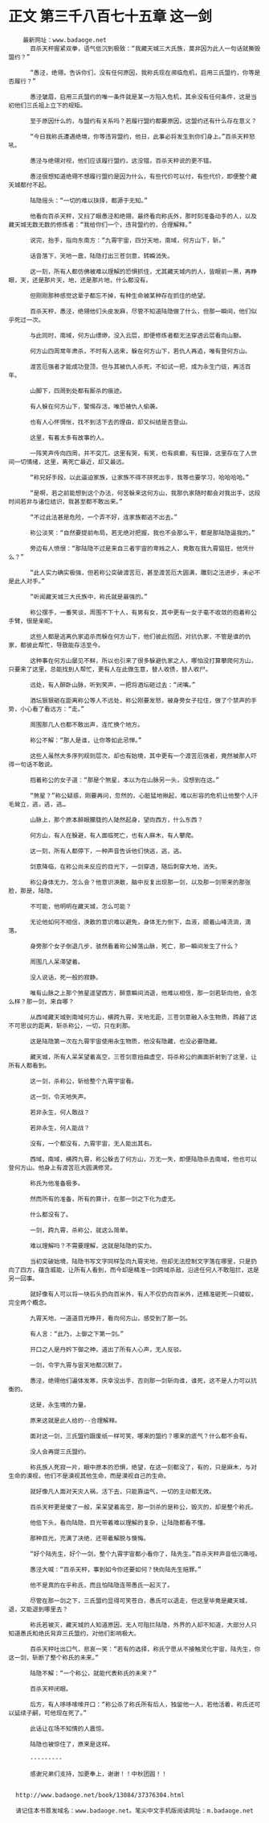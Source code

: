 # 正文 第三千八百七十五章 这一剑
        最新网址：www.badaoge.net
          百杀天秤握紧双拳，语气低沉到极致：“我藏天城三大氏族，莫非因为此人一句话就撕毁盟约？”
      
          “愚泾，绝翎，告诉你们，没有任何原因，我称氏现在濒临危机，启用三氏盟约，你等是否履行？”
      
          愚泾皱眉，启用三氏盟约的唯一条件就是某一方陷入危机，其余没有任何条件，这是当初他们三氏祖上立下的规矩。
      
          至于原因什么的，与盟约有关系吗？若履行盟约都要原因，这盟约还有什么存在意义？
      
          “今日我称氏遭遇绝境，你等违背盟约，他日，此事必将发生到你们身上。”百杀天秤怒吼。
      
          愚泾与绝翎对视，他们应该履行盟约，这没错，百杀天秤说的更不错。
      
          愚泾很想知道绝翎不想履行盟约是因为什么，有些代价可以付，有些代价，即便整个藏天城都付不起。
      
          陆隐摇头：“一切的难以抉择，都源于无知。”
      
          他看向百杀天秤，又扫了眼愚泾和绝翎，最终看向称氏外，那时刻准备动手的人，以及藏天城无数无数的修炼者：“我给你们一个，违背盟约的，合理解释。”
      
          说完，抬手，指向东南方：“九霄宇宙，四分天地，南域，何方山下，斩。”
      
          话音落下，天地一震，陆隐打出三苍剑意，转瞬消失。
      
          这一刻，所有人都仿佛被难以理解的恐惧抓住，尤其藏天城内的人，皆眼前一黑，再睁眼，天，还是那片天，地，还是那片地，什么都没有。
      
          但刚刚那种感觉这辈子都忘不掉，有种生命被某种存在抓住的绝望。
      
          百杀天秤，愚泾，绝翎他们头皮发麻，尽管不知道陆隐做了什么，但那一瞬间，他们似乎死过一次。
      
          与此同时，南域，何方山缥缈，没入云层，即便修炼者都无法穿透云层看向山巅。
      
          何方山四周常年肃杀，不时有人逃来，躲在何方山下，若仇人再追，唯有登何方山。
      
          渡苦厄强者才能成功登顶，但与其被仇人杀死，不如试一把，成为永生门徒，再活百年。
      
          山脚下，四周到处都有厮杀的痕迹。
      
          有人躲在何方山下，警惕存活，唯恐被仇人偷袭。
      
          也有人心怀惆怅，找不到活下去的理由，却又纠结是否登山。
      
          这里，有着太多有故事的人。
      
          一阵笑声传向四周，并不突兀，这里有哭，有笑，也有疯癫，有狂躁，这里存在了人世间一切情绪，这里，离死亡最近，却又最远。
      
          “称兄好手段，以此逼迫家族，让家族不得不拼死出手，我等也要学习，哈哈哈哈。”
      
          “是啊，若之前能想到这个办法，何苦躲来这何方山，我那仇家随时都会对我出手，这段时间若非与诸位结识，我甚至都不敢出来。”
      
          “不过此法甚是危险，一个弄不好，连家族都逃不出去。”
      
          称公淡笑：“自然要提前布局，若无绝对把握，我也不会那么干，都是那陆隐逼我的。”
      
          旁边有人愤恨：“那陆隐不过是来自三者宇宙的卑贱之人，竟敢在我九霄猖狂，他凭什么？”
      
          “此人实力确实极强，但若称公突破渡苦厄，甚至渡苦厄大圆满，雕刻之法进步，未必不是此人对手。”
      
          “听闻藏天城三大氏族中，称氏就是最强的。”
      
          称公摆手，一番笑谈，周围不下十人，有男有女，其中更有一女子毫不收敛的抱着称公手臂，很是亲昵。
      
          这些人都是逃离仇家追杀而躲在何方山下，他们彼此抱团，对抗仇家，不管是谁的仇家，都彼此帮忙，导致能存活至今。
      
          这种事在何方山屡见不鲜，所以也引来了很多躲避仇家之人，哪怕没打算攀爬何方山，只要来了这里，总能找到人帮忙，更有人在此做生意，替人收债，替人收尸。
      
          远处，有人醉卧山脉，听到笑声，一把将酒坛砸过去：“闭嘴。”
      
          酒坛狠狠砸在距离称公等人不远处，称公刚要发怒，被身旁女子拉住，做了个禁声的手势，小心看了看远方：“走。”
      
          周围那几人也都不敢出声，连忙换个地方。
      
          称公不解：“那人是谁，让你等如此忌惮。”
      
          这些人虽然大多序列规则层次，却也有始境，其中更有一个渡苦厄强者，竟然被那人吓得一句话不敢说。
      
          抱着称公的女子道：“那是个煞星，本以为在山脉另一头，没想到在这。”
      
          “煞星？”称公疑惑，刚要再问，忽然的，心脏猛地揪起，难以形容的危机让他整个人汗毛耸立，逃，逃，逃…
      
          山脉上，那个原本醉眼朦胧的人陡然起身，望向西方，什么东西？
      
          何方山，有人在躲避，有人面临死亡，也有人麻木，有人攀爬。
      
          这一刻，所有人都停下，一种声音告诉他们快逃，逃，逃。
      
          剑意降临，在称公尚未反应的目光下，一剑穿透，随后刺穿大地，消失。
      
          称公身体无力，怎么会？他意识涣散，脑中反复出现那一剑，以及那一剑带来的那张脸，那是，陆隐。
      
          不可能，他明明在藏天城，怎么可能？
      
          无论他如何不相信，涣散的意识难以避免，身体无力倒下，血液，顺着山峰流淌，滴落。
      
          身旁那个女子倒退几步，骇然看着称公掉落山脉，死亡，那一瞬间发生了什么？
      
          周围几人呆滞望着。
      
          没人说话，死一般的寂静。
      
          唯有山脉之上那个煞星遥望西方，醉意瞬间消退，他难以相信，那一剑若斩向他，会怎么样？那一剑，来自哪？
      
          从西域藏天城到南域何方山，横跨九霄，天地无距，三苍剑意融入永生物质，跨越了这不可思议的距离，斩杀称公，一切，只在刹那。
      
          这是陆隐第一次在九霄宇宙使用永生物质，他没有隐藏，也没必要隐藏。
      
          藏天城，所有人呆呆望着高空，三苍剑意扭曲虚空，将杀称公的画面折射到了这里，让所有人都看到。
      
          这一剑，杀称公，斩给整个九霄宇宙看。
      
          这一剑，令天地失声。
      
          若非永生，何人敢战？
      
          若非永生，何人能战？
      
          没有，一个都没有，九霄宇宙，无人能出其右。
      
          西域，南域，横跨九霄，称公躲去了何方山，万无一失，即便陆隐杀去南域，他也可以登何方山。他身上有渡苦厄大圆满修灵。
      
          称氏为他准备极多。
      
          然而所有的准备，所有的算计，在那一剑之下化为虚无。
      
          什么都没有了。
      
          一剑，跨九霄，杀称公，就这么简单。
      
          难以理解吗？不需要理解，这就是陆隐的实力。
      
          当初突破始境，陆隐书写文字同样坠向九霄天地，但却无法控制文字落在哪里，只是扔向了四方，蕴含威能，让所有人看到，而今却是精准一剑跨域杀敌，沿途任何人不敢阻拦，这是另一回事。
      
          就好像有人可以将一块石头扔向百米外，有人不仅扔向百米外，还精准砸死一只蝼蚁，完全两个概念。
      
          九霄天地，一道道目光睁开，看向何方山，感受到了那一剑。
      
          有人言：“此乃，上御之下第一剑。”
      
          开口之人是丹妗下御之神，道出了所有人心声，无人反驳。
      
          一剑，令宇九霄与宙天地都沉默了。
      
          愚泾，绝翎他们遍体发寒，庆幸没出手，否则那一剑斩向谁，谁死，这不是人力可以抗衡的。
      
          这是，永生境的力量。
      
          原来这就是此人给的--合理解释。
      
          面对这一剑，三氏盟约跟废纸一样可笑，哪来的盟约？哪来的底气？什么都不会有。
      
          没人会再提三氏盟约。
      
          称氏族人死寂一片，眼中原本的恐惧，绝望，在这一刻都没了，有的，只是麻木，与对生命的漠视，他们不是漠视其他生命，而是漠视自己的生命。
      
          就好像凡人面对天灾人祸，活下去，只能靠运气，一切的主动都无效。
      
          百杀天秤更是傻了一般，呆呆望着高空，那一剑杀的是称公，毁灭的，却是整个称氏。
      
          他低下头，看向陆隐，目光带着难以理解的复杂，让陆隐都看不懂。
      
          那种目光，充满了决绝，还带着解脱与懊悔。
      
          “好个陆先生，好个一剑，整个九霄宇宙都小看你了，陆先生。”百杀天秤声音低沉嘶哑。
      
          愚泾大喊：“百杀天秤，事到如今你还要如何？快向陆先生赔罪。”
      
          他不是真的在乎称氏，而且怕陆隐连带愚氏一起灭了。
      
          尽管在那一剑之下，三氏盟约显得可笑苍白，愚氏可以退走，但这里毕竟是藏天城，退，又能退到哪里去？
      
          称氏若被灭，藏天城的人知道原因，无人可阻拦陆隐，外界的人却不知道，大部分人只知道愚氏和绝氏背弃三氏盟约，对他们影响极大。
      
          百杀天秤吐出口气，悲哀一笑：“若有的选择，称氏宁愿从不接触灵化宇宙，陆先生，你这一剑，斩断了整个称氏的未来。”
      
          陆隐不解：“一个称公，就能代表称氏的未来？”
      
          百杀天秤闭眼。
      
          后方，有人哆哆嗦嗦开口：“称公杀了称氏所有后人，独留他一人，若他活着，称氏还可以延续子嗣，可他现在死了。”
      
          此话让在场不知情的人震惊。
      
          陆隐也被惊住了，原来是这样。
      
          ---------
      
          感谢兄弟们支持，加更奉上，谢谢！！中秋团圆！！
      
      
      http://www.badaoge.net/book/13084/37376304.html
      
      请记住本书首发域名：www.badaoge.net。笔尖中文手机版阅读网址：m.badaoge.net